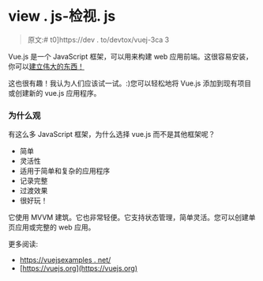 # view . js-检视. js

> 原文:# t0]https://dev . to/devtox/vuej-3ca 3

Vue.js 是一个 JavaScript 框架，可以用来构建 web 应用前端。这很容易安装，你可以[建立伟大的东西！](https://vuejsexamples.net/)

这也很有趣！我认为人们应该试一试。:)您可以轻松地将 Vue.js 添加到现有项目或创建新的 vue.js 应用程序。

### 为什么观

有这么多 JavaScript 框架，为什么选择 vue.js 而不是其他框架呢？

*   简单
*   灵活性
*   适用于简单和复杂的应用程序
*   记录完整
*   过渡效果
*   很好玩！

它使用 MVVM 建筑。它也非常轻便。它支持状态管理，简单灵活。您可以创建单页应用或完整的 web 应用。

更多阅读:

*   [https://vuejsexamples . net/](https://vuejsexamples.net/)
*   [https://vuejs.org](https://vuejs.org)